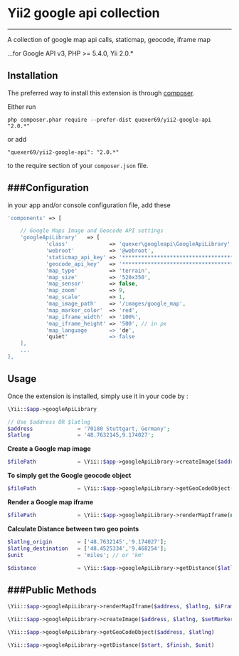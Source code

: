 # Yii2 google api collection 
-----------------------------

A collection of google map api calls, staticmap, geocode, iframe map

...for Google API v3, PHP >= 5.4.0, Yii 2.0.*


Installation
------------

The preferred way to install this extension is through [composer](http://getcomposer.org/download/).

Either run

```
php composer.phar require --prefer-dist quexer69/yii2-google-api "2.0.*"
```

or add

```
"quexer69/yii2-google-api": "2.0.*"
```

to the require section of your `composer.json` file.


###Configuration
---
in your app and/or console configuration file, add these


```php
'components' => [

    // Google Maps Image and Geocode API settings
    'googleApiLibrary'   => [
            'class'             => 'quexer\googleapi\GoogleApiLibrary',
            'webroot'           => '@webroot',
            'staticmap_api_key' => '***************************************',
            'geocode_api_key'   => '***************************************',
            'map_type'          => 'terrain',
            'map_size'          => '520x350',
            'map_sensor'        => false,
            'map_zoom'          => 9,
            'map_scale'         => 1,
            'map_image_path'    => '/images/google_map',
            'map_marker_color'  => 'red',
            'map_iframe_width'  => '100%',
            'map_iframe_height' => '500', // in px
            'map_language       => 'de',
            'quiet'             => false
    ],
    ...
],
```
	
Usage
-----

Once the extension is installed, simply use it in your code by  :

```php
\Yii::$app->googleApiLibrary

// Use $address OR $latlng
$address 	          = '70180 Stuttgart, Germany';
$latlng 	          = '48.7632145,9.174027';

```

**Create a Google map image**

```php
$filePath             = \Yii::$app->googleApiLibrary->createImage($address, null, true);
```

**To simply get the Google geocode object**

```php
$filePath             = \Yii::$app->googleApiLibrary->getGeoCodeObject(null, $latlng);
```

**Render a Google map iframe**

```php
$filePath             = \Yii::$app->googleApiLibrary->renderMapIframe(null, $latlng);
```

**Calculate Distance between two geo points**

```php
$latlng_origin	      = ['48.7632145','9.174027'];
$latlng_destination	  = ['48.4525334','9.468254'];
$unit		          = 'miles'; // or 'km'

$distance		      = \Yii::$app->googleApiLibrary->getDistance($latlng_origin, $latlng_destination, $unit);
```

###Public Methods
---

```php
\Yii::$app->googleApiLibrary->renderMapIframe($address, $latlng, $iFrameWidth, $iFrameHeight)

\Yii::$app->googleApiLibrary->createImage($address, $latlng, $setMarker)

\Yii::$app->googleApiLibrary->getGeoCodeObject($address, $latlng)

\Yii::$app->googleApiLibrary->getDistance($start, $finish, $unit)

```


